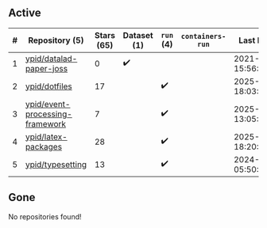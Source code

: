 ## Active
| # | Repository (5) | Stars (65) | Dataset (1) | `run` (4) | `containers-run` | Last Modified |
| --- | --- | --- | --- | --- | --- | --- |
| 1 | [ypid/datalad-paper-joss](https://github.com/ypid/datalad-paper-joss) | 0 | :heavy_check_mark: |  |  | 2021-04-10 15:56:15+00:00 |
| 2 | [ypid/dotfiles](https://github.com/ypid/dotfiles) | 17 |  | :heavy_check_mark: |  | 2025-06-27 18:03:54+00:00 |
| 3 | [ypid/event-processing-framework](https://github.com/ypid/event-processing-framework) | 7 |  | :heavy_check_mark: |  | 2025-04-27 13:05:29+00:00 |
| 4 | [ypid/latex-packages](https://github.com/ypid/latex-packages) | 28 |  | :heavy_check_mark: |  | 2025-02-25 18:20:14+00:00 |
| 5 | [ypid/typesetting](https://github.com/ypid/typesetting) | 13 |  | :heavy_check_mark: |  | 2024-06-02 05:50:25+00:00 |

## Gone
No repositories found!
